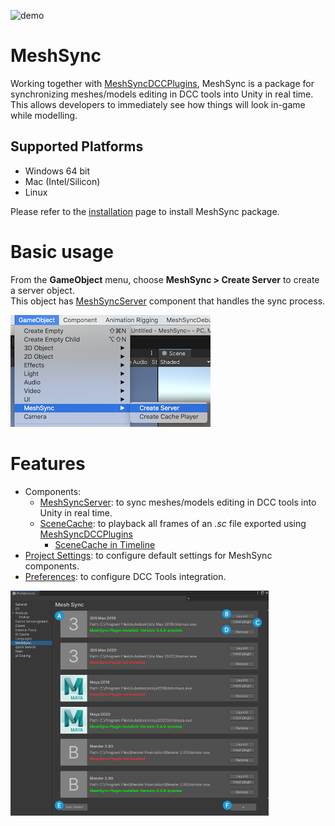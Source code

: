 ![demo](images/Demo.gif)
# MeshSync

Working together with [MeshSyncDCCPlugins](https://docs.unity3d.com/Packages/com.unity.meshsync.dcc-plugins@latest), 
MeshSync is a package for synchronizing meshes/models editing in DCC tools into Unity in real time.
This allows developers to immediately see how things will look in-game while modelling.  

## Supported Platforms

- Windows 64 bit
- Mac (Intel/Silicon)
- Linux

Please refer to the [installation](Installation.md) page to install MeshSync package.

# Basic usage

From the **GameObject** menu, choose **MeshSync > Create Server** to create a server object.  
This object has [MeshSyncServer](MeshSyncServer.md) component that handles the sync process.

![Menu](images/MenuCreateServer.png)

# Features

* Components:
    * [MeshSyncServer](MeshSyncServer.md): to sync meshes/models editing in DCC tools into Unity in real time.
    * [SceneCache](SceneCache.md): to playback all frames of an *.sc* file exported using [MeshSyncDCCPlugins](https://docs.unity3d.com/Packages/com.unity.meshsync.dcc-plugins@latest)
      * [SceneCache in Timeline](SceneCacheInTimeline.md)
* [Project Settings](ProjectSettings.md): to configure default settings for MeshSync components. 
* [Preferences](Preferences.md): to configure DCC Tools integration.

<img src="images/Preferences.png" height="360">

